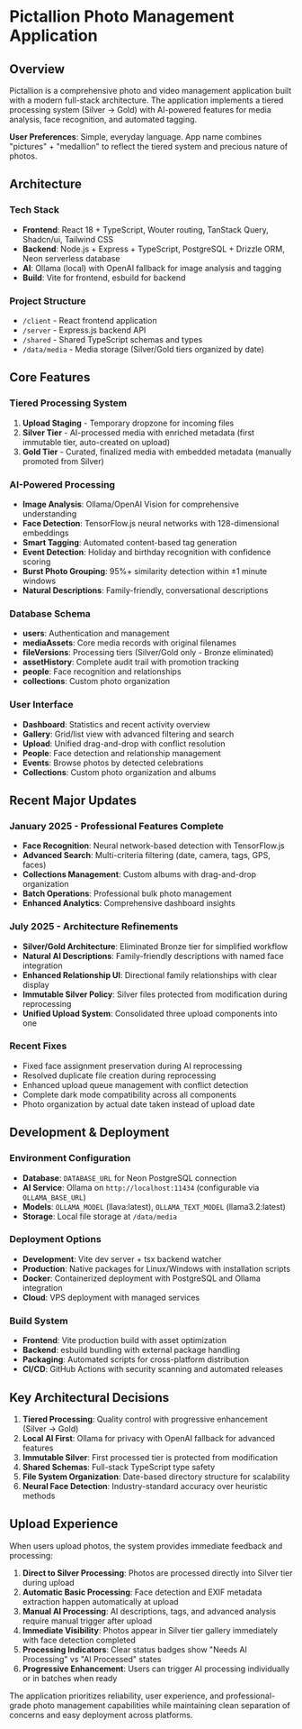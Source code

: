# Pictallion Photo Management Application

## Overview

Pictallion is a comprehensive photo and video management application built with a modern full-stack architecture. The application implements a tiered processing system (Silver → Gold) with AI-powered features for media analysis, face recognition, and automated tagging.

**User Preferences**: Simple, everyday language. App name combines "pictures" + "medallion" to reflect the tiered system and precious nature of photos.

## Architecture

### Tech Stack
- **Frontend**: React 18 + TypeScript, Wouter routing, TanStack Query, Shadcn/ui, Tailwind CSS
- **Backend**: Node.js + Express + TypeScript, PostgreSQL + Drizzle ORM, Neon serverless database
- **AI**: Ollama (local) with OpenAI fallback for image analysis and tagging
- **Build**: Vite for frontend, esbuild for backend

### Project Structure
- `/client` - React frontend application
- `/server` - Express.js backend API  
- `/shared` - Shared TypeScript schemas and types
- `/data/media` - Media storage (Silver/Gold tiers organized by date)

## Core Features

### Tiered Processing System
1. **Upload Staging** - Temporary dropzone for incoming files
2. **Silver Tier** - AI-processed media with enriched metadata (first immutable tier, auto-created on upload)
3. **Gold Tier** - Curated, finalized media with embedded metadata (manually promoted from Silver)

### AI-Powered Processing
- **Image Analysis**: Ollama/OpenAI Vision for comprehensive understanding
- **Face Detection**: TensorFlow.js neural networks with 128-dimensional embeddings
- **Smart Tagging**: Automated content-based tag generation
- **Event Detection**: Holiday and birthday recognition with confidence scoring
- **Burst Photo Grouping**: 95%+ similarity detection within ±1 minute windows
- **Natural Descriptions**: Family-friendly, conversational descriptions

### Database Schema
- **users**: Authentication and management
- **mediaAssets**: Core media records with original filenames
- **fileVersions**: Processing tiers (Silver/Gold only - Bronze eliminated)
- **assetHistory**: Complete audit trail with promotion tracking
- **people**: Face recognition and relationships
- **collections**: Custom photo organization

### User Interface
- **Dashboard**: Statistics and recent activity overview
- **Gallery**: Grid/list view with advanced filtering and search
- **Upload**: Unified drag-and-drop with conflict resolution
- **People**: Face detection and relationship management
- **Events**: Browse photos by detected celebrations
- **Collections**: Custom photo organization and albums

## Recent Major Updates

### January 2025 - Professional Features Complete
- **Face Recognition**: Neural network-based detection with TensorFlow.js
- **Advanced Search**: Multi-criteria filtering (date, camera, tags, GPS, faces)
- **Collections Management**: Custom albums with drag-and-drop organization
- **Batch Operations**: Professional bulk photo management
- **Enhanced Analytics**: Comprehensive dashboard insights

### July 2025 - Architecture Refinements
- **Silver/Gold Architecture**: Eliminated Bronze tier for simplified workflow
- **Natural AI Descriptions**: Family-friendly descriptions with named face integration
- **Enhanced Relationship UI**: Directional family relationships with clear display
- **Immutable Silver Policy**: Silver files protected from modification during reprocessing
- **Unified Upload System**: Consolidated three upload components into one

### Recent Fixes
- Fixed face assignment preservation during AI reprocessing
- Resolved duplicate file creation during reprocessing
- Enhanced upload queue management with conflict detection
- Complete dark mode compatibility across all components
- Photo organization by actual date taken instead of upload date

## Development & Deployment

### Environment Configuration
- **Database**: `DATABASE_URL` for Neon PostgreSQL connection
- **AI Service**: Ollama on `http://localhost:11434` (configurable via `OLLAMA_BASE_URL`)
- **Models**: `OLLAMA_MODEL` (llava:latest), `OLLAMA_TEXT_MODEL` (llama3.2:latest)
- **Storage**: Local file storage at `/data/media`

### Deployment Options
- **Development**: Vite dev server + tsx backend watcher
- **Production**: Native packages for Linux/Windows with installation scripts
- **Docker**: Containerized deployment with PostgreSQL and Ollama integration
- **Cloud**: VPS deployment with managed services

### Build System
- **Frontend**: Vite production build with asset optimization
- **Backend**: esbuild bundling with external package handling
- **Packaging**: Automated scripts for cross-platform distribution
- **CI/CD**: GitHub Actions with security scanning and automated releases

## Key Architectural Decisions

1. **Tiered Processing**: Quality control with progressive enhancement (Silver → Gold)
2. **Local AI First**: Ollama for privacy with OpenAI fallback for advanced features
3. **Immutable Silver**: First processed tier is protected from modification
4. **Shared Schemas**: Full-stack TypeScript type safety
5. **File System Organization**: Date-based directory structure for scalability
6. **Neural Face Detection**: Industry-standard accuracy over heuristic methods

## Upload Experience

When users upload photos, the system provides immediate feedback and processing:

1. **Direct to Silver Processing**: Photos are processed directly into Silver tier during upload
2. **Automatic Basic Processing**: Face detection and EXIF metadata extraction happen automatically at upload
3. **Manual AI Processing**: AI descriptions, tags, and advanced analysis require manual trigger after upload
4. **Immediate Visibility**: Photos appear in Silver tier gallery immediately with face detection completed
5. **Processing Indicators**: Clear status badges show "Needs AI Processing" vs "AI Processed" states
6. **Progressive Enhancement**: Users can trigger AI processing individually or in batches when ready

The application prioritizes reliability, user experience, and professional-grade photo management capabilities while maintaining clean separation of concerns and easy deployment across platforms.
